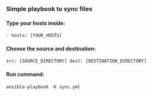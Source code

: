 ### Simple playbook to sync files
#### Type your hosts inside:
`- hosts: [YOUR_HOSTS]`

#### Choose the source and destination:

`src: [SOURCE_DIRECTORY]
dest: [DESTINATION_DIRECTORY]`

#### Run command:
`ansible-playbook -K sync.yml`
